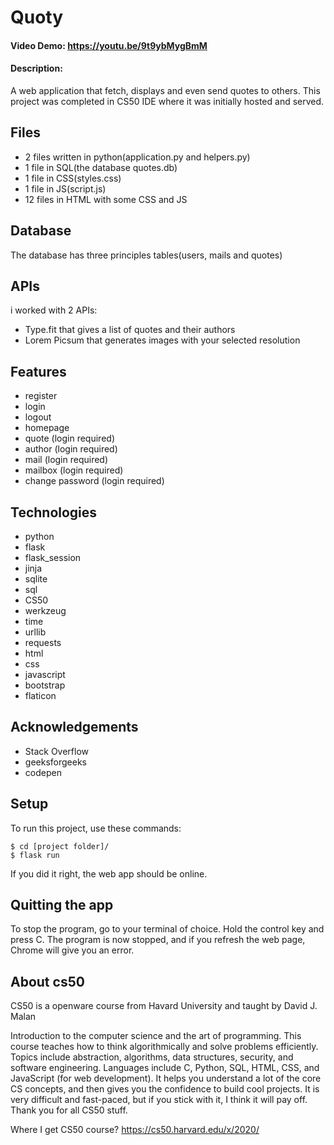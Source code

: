 # Quoty
#### Video Demo:  https://youtu.be/9t9ybMygBmM
#### Description:
A web application that fetch, displays and even send quotes to others.
This project was completed in CS50 IDE where it was initially hosted and served.


## Files
* 2 files written in python(application.py and helpers.py)
* 1 file in SQL(the database quotes.db)
* 1 file in CSS(styles.css)
* 1 file in JS(script.js)
* 12 files in HTML with some CSS and JS

## Database
The database has three principles tables(users, mails and quotes)

## APIs
i worked with 2 APIs:
* Type.fit that gives a list of quotes and their authors
* Lorem Picsum that generates images with your selected resolution

## Features
* register
* login
* logout
* homepage
* quote (login required)
* author (login required)
* mail (login required)
* mailbox (login required)
* change password (login required)


## Technologies
* python
* flask
* flask_session
* jinja
* sqlite
* sql
* CS50
* werkzeug
* time
* urllib
* requests
* html
* css
* javascript
* bootstrap
* flaticon

## Acknowledgements
* Stack Overflow
* geeksforgeeks
* codepen


## Setup
To run this project, use these commands:

```
$ cd [project folder]/
$ flask run
```
If you did it right, the web app should be online.

## Quitting the app
To stop the program, go to your terminal of choice. Hold the control key and press C. The program is now stopped, and if you refresh the web page, Chrome will give you an error.

## About cs50
CS50 is a openware course from Havard University and taught by David J. Malan

Introduction to the computer science and the art of programming. This course teaches how to think algorithmically and solve problems efficiently. Topics include abstraction, algorithms, data structures, security, and software engineering. Languages include C, Python, SQL, HTML, CSS, and JavaScript (for web development).
It helps you understand a lot of the core CS concepts, and then gives you the confidence to build cool projects. It is very difficult and fast-paced, but if you stick with it, I think it will pay off.
Thank you for all CS50 stuff.

Where I get CS50 course? https://cs50.harvard.edu/x/2020/